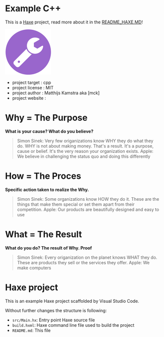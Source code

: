 # Example C++

This is a [Haxe](http://www.haxe.org) project, read more about it in the [README_HAXE.MD](README_HAXE.MD)!

![](icon.png)

- project target : cpp
- project license : MIT
- project author : Matthijs Kamstra aka [mck]
- project website :

# Why = The Purpose

**What is your cause? What do you believe?**

> Simon Sinek: Very few origanizations know WHY they do what they do. WHY is not about making money. That's a result. It's a purpose, cause or belief. It's the very reason your organization exists.
> Apple: We believe in challenging the status quo and doing this differently

# How = The Proces

**Specific action taken to realize the Why.**

> Simon Sinek: Some organizations know HOW they do it. These are the things that make them special or set them apart from their competition.
> Apple: Our products are beautifully designed and easy to use

# What = The Result

**What do you do? The result of Why. Proof**

> Simon Sinek: Every origanization on the planet knows WHAT they do. These are products they sell or the services they offer.
> Apple: We make computers

# Haxe project

This is an example Haxe project scaffolded by Visual Studio Code.

Without further changes the structure is following:

- `src/Main.hx`: Entry point Haxe source file
- `build.hxml`: Haxe command line file used to build the project
- `README.md`: This file

